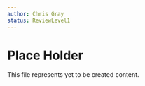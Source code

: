 ```yaml
---
author: Chris Gray
status: ReviewLevel1
---
```


# Place Holder

This file represents yet to be created content.
